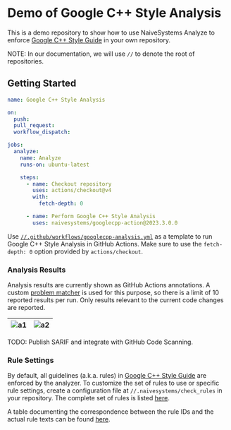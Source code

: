 # Demo of Google C++ Style Analysis

This is a demo repository to show how to use NaiveSystems Analyze to enforce
[Google C++ Style Guide](https://naive.systems/styleguide/cppguide.html)
in your own repository.

NOTE:
In our documentation, we will use `//` to denote the root of repositories.

## Getting Started

```yaml
name: Google C++ Style Analysis

on:
  push:
  pull_request:
  workflow_dispatch:

jobs:
  analyze:
    name: Analyze
    runs-on: ubuntu-latest

    steps:
      - name: Checkout repository
        uses: actions/checkout@v4
        with:
          fetch-depth: 0

      - name: Perform Google C++ Style Analysis
        uses: naivesystems/googlecpp-action@2023.3.0.0
```

Use [`//.github/workflows/googlecpp-analysis.yml`](https://github.com/naivesystems/googlecpp-demo/blob/main/.github/workflows/googlecpp-analysis.yml)
as a template to run Google C++ Style Analysis in GitHub Actions. Make sure
to use the `fetch-depth: 0` option provided by `actions/checkout`.

### Analysis Results

Analysis results are currently shown as GitHub Actions annotations. A custom
[problem matcher](https://github.com/naivesystems/googlecpp-image/blob/main/matcher.json)
is used for this purpose, so there is a limit of 10 reported results per run.
Only results relevant to the current code changes are reported.

| ![a1](https://github.com/naivesystems/googlecpp-demo/assets/196279/79e2584f-e1d1-457a-9994-0c7bf1db7db3)  | ![a2](https://github.com/naivesystems/googlecpp-demo/assets/196279/05cf5d28-6daa-4744-a05a-39d4382b383f) |
| ------------- | ------------- |

TODO:
Publish SARIF and integrate with GitHub Code Scanning.

### Rule Settings

By default, all guidelines (a.k.a. rules) in [Google C++ Style Guide](https://naive.systems/styleguide/cppguide.html)
are enforced by the analyzer. To customize the set of rules to use or specific
rule settings, create a configuration file at `//.naivesystems/check_rules` in
your repository. The complete set of rules is listed [here](https://github.com/naivesystems/googlecpp-image/blob/main/google_cpp.check_rules.txt).

A table documenting the correspondence between the rule IDs and the actual rule
texts can be found [here](https://github.com/naivesystems/googlecpp/blob/main/google_cpp.check_rules.md).
